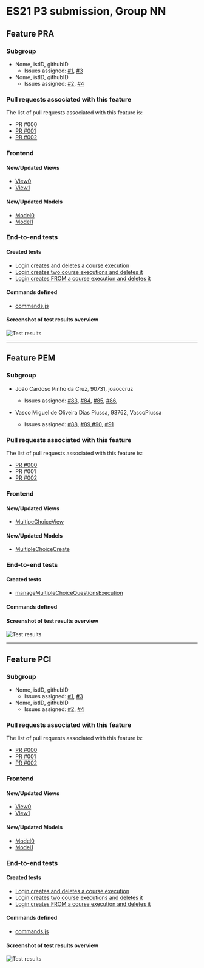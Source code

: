 # ES21 P3 submission, Group NN

## Feature PRA

### Subgroup

 - Nome, istID, githubID
   + Issues assigned: [#1](https://github.com), [#3](https://github.com)
 - Nome, istID, githubID
   + Issues assigned: [#2](https://github.com), [#4](https://github.com)
 
### Pull requests associated with this feature

The list of pull requests associated with this feature is:

 - [PR #000](https://github.com)
 - [PR #001](https://github.com)
 - [PR #002](https://github.com)


### Frontend

#### New/Updated Views

 - [View0](https://github.com)
 - [View1](https://github.com)


#### New/Updated Models

 - [Model0](https://github.com)
 - [Model1](https://github.com)


### End-to-end tests

#### Created tests

 - [Login creates and deletes a course execution](https://github.com/socialsoftware/quizzes-tutor/blob/6dcf668498be3d6e45c84ebf61e81b931bdc797b/frontend/tests/e2e/specs/admin/manageCourseExecutions.js#L10)
 - [Login creates two course executions and deletes it](https://github.com/socialsoftware/quizzes-tutor/blob/6dcf668498be3d6e45c84ebf61e81b931bdc797b/frontend/tests/e2e/specs/admin/manageCourseExecutions.js#L16)
 - [Login creates FROM a course execution and deletes it](https://github.com/socialsoftware/quizzes-tutor/blob/6dcf668498be3d6e45c84ebf61e81b931bdc797b/frontend/tests/e2e/specs/admin/manageCourseExecutions.js#L30)


#### Commands defined

 - [commands.js](https://github.com/socialsoftware/quizzes-tutor/blob/master/frontend/tests/e2e/support/commands.js)

#### Screenshot of test results overview

![Test results](p3-images/cypress_results.png)


---

## Feature PEM

### Subgroup

- João Cardoso Pinho da Cruz, 90731, joaoccruz
   + Issues assigned: [#83](https://github.com/tecnico-softeng/es21-g23/issues/83), [#84](https://github.com/tecnico-softeng/es21-g23/issues/84), [#85](https://github.com/tecnico-softeng/es21-g23/issues/85), [#86](https://github.com/tecnico-softeng/es21-g23/issues/86),
   
- Vasco Miguel de Oliveira Dias Piussa, 93762, VascoPiussa
   + Issues assigned: [#88](https://github.com/tecnico-softeng/es21-g23/issues/88), [#89](https://github.com/tecnico-softeng/es21-g23/issues/89),[#90](https://github.com/tecnico-softeng/es21-g23/issues/90), [#91](https://github.com/tecnico-softeng/es21-g23/issues/91)


### Pull requests associated with this feature

The list of pull requests associated with this feature is:

- [PR #000](https://github.com)
- [PR #001](https://github.com)
- [PR #002](https://github.com)


### Frontend

#### New/Updated Views

- [MultipeChoiceView](https://github.com/https://github.com/tecnico-softeng/es21-g23/blob/develop/frontend/src/components/multiple-choice/MultipleChoiceView.vue)


#### New/Updated Models

- [MultipleChoiceCreate](https://github.com/tecnico-softeng/es21-g23/blob/develop/frontend/src/components/multiple-choice/MultipleChoiceCreate.vue)


### End-to-end tests

#### Created tests

- [manageMultipleChoiceQuestionsExecution](https://github.com/tecnico-softeng/es21-g23/blob/pem/frontend/tests/e2e/specs/teacher/manageMultipleChoiceQuestionsExecution.js)

#### Commands defined

#### Screenshot of test results overview

![Test results](p3-images/cypress_results.png)


---


## Feature PCI

### Subgroup

- Nome, istID, githubID
   + Issues assigned: [#1](https://github.com), [#3](https://github.com)
- Nome, istID, githubID
   + Issues assigned: [#2](https://github.com), [#4](https://github.com)

### Pull requests associated with this feature

The list of pull requests associated with this feature is:

- [PR #000](https://github.com)
- [PR #001](https://github.com)
- [PR #002](https://github.com)


### Frontend

#### New/Updated Views

- [View0](https://github.com)
- [View1](https://github.com)


#### New/Updated Models

- [Model0](https://github.com)
- [Model1](https://github.com)


### End-to-end tests

#### Created tests

- [Login creates and deletes a course execution](https://github.com/socialsoftware/quizzes-tutor/blob/6dcf668498be3d6e45c84ebf61e81b931bdc797b/frontend/tests/e2e/specs/admin/manageCourseExecutions.js#L10)
- [Login creates two course executions and deletes it](https://github.com/socialsoftware/quizzes-tutor/blob/6dcf668498be3d6e45c84ebf61e81b931bdc797b/frontend/tests/e2e/specs/admin/manageCourseExecutions.js#L16)
- [Login creates FROM a course execution and deletes it](https://github.com/socialsoftware/quizzes-tutor/blob/6dcf668498be3d6e45c84ebf61e81b931bdc797b/frontend/tests/e2e/specs/admin/manageCourseExecutions.js#L30)


#### Commands defined

- [commands.js](https://github.com/socialsoftware/quizzes-tutor/blob/master/frontend/tests/e2e/support/commands.js)

#### Screenshot of test results overview

![Test results](p3-images/cypress_results.png)

